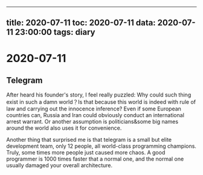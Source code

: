 
---
title: 2020-07-11
toc: 2020-07-11
data: 2020-07-11 23:00:00
tags: diary
---


# 2020-07-11

## Telegram

After heard his founder's story, I feel really puzzled: Why could such thing exist in such a damn world？Is that because this world is indeed with rule of law and carrying out the innocence inference? Even if some European countries can, Russia and Iran could obviously conduct an international arrest warrant. Or another assumption is politicians&some big names around the world also uses it for convenience.

Another thing that surprised me is that telegram is a small but elite development team, only 12 people, all world-class programming champions. Truly, some times more people just caused more chaos. A good programmer is 1000 times faster that a normal one, and the normal one usually damaged your overall architecture.





